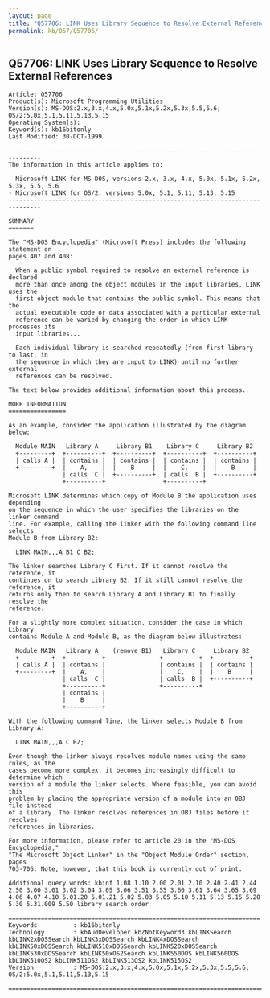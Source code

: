 ```yaml
---
layout: page
title: "Q57706: LINK Uses Library Sequence to Resolve External References"
permalink: kb/057/Q57706/
---
```


## Q57706: LINK Uses Library Sequence to Resolve External References

	Article: Q57706
	Product(s): Microsoft Programming Utilities
	Version(s): MS-DOS:2.x,3.x,4.x,5.0x,5.1x,5.2x,5.3x,5.5,5.6; OS/2:5.0x,5.1,5.11,5.13,5.15
	Operating System(s): 
	Keyword(s): kb16bitonly
	Last Modified: 30-OCT-1999
	
	-------------------------------------------------------------------------------
	The information in this article applies to:
	
	- Microsoft LINK for MS-DOS, versions 2.x, 3.x, 4.x, 5.0x, 5.1x, 5.2x, 5.3x, 5.5, 5.6 
	- Microsoft LINK for OS/2, versions 5.0x, 5.1, 5.11, 5.13, 5.15 
	-------------------------------------------------------------------------------
	
	SUMMARY
	=======
	
	The "MS-DOS Encyclopedia" (Microsoft Press) includes the following statement on
	pages 407 and 408:
	
	  When a public symbol required to resolve an external reference is declared
	  more than once among the object modules in the input libraries, LINK uses the
	  first object module that contains the public symbol. This means that the
	  actual executable code or data associated with a particular external
	  reference can be varied by changing the order in which LINK processes its
	  input libraries...
	
	  Each individual library is searched repeatedly (from first library to last, in
	  the sequence in which they are input to LINK) until no further external
	  references can be resolved.
	
	The text below provides additional information about this process.
	
	MORE INFORMATION
	================
	
	As an example, consider the application illustrated by the diagram below:
	
	  Module MAIN   Library A     Library B1    Library C     Library B2
	  +---------+  +----------+  +----------+  +----------+  +----------+
	  | calls A |  | contains |  | contains |  | contains |  | contains |
	  +---------+  |    A,    |  |    B     |  |    C,    |  |    B     |
	               | calls  C |  +----------+  | calls  B |  +----------+
	               +----------+                +----------+
	
	Microsoft LINK determines which copy of Module B the application uses depending
	on the sequence in which the user specifies the libraries on the linker command
	line. For example, calling the linker with the following command line selects
	Module B from Library B2:
	
	  LINK MAIN,,,A B1 C B2;
	
	The linker searches Library C first. If it cannot resolve the reference, it
	continues on to search Library B2. If it still cannot resolve the reference, it
	returns only then to search Library A and Library B1 to finally resolve the
	reference.
	
	For a slightly more complex situation, consider the case in which Library
	contains Module A and Module B, as the diagram below illustrates:
	
	  Module MAIN   Library A    (remove B1)   Library C     Library B2
	  +---------+  +----------+               +----------+  +----------+
	  | calls A |  | contains |               | contains |  | contains |
	  +---------+  |    A,    |               |    C,    |  |    B     |
	               | calls  C |               | calls  B |  +----------+
	               +----------+               +----------+
	               | contains |
	               |    B     |
	               +----------+
	
	With the following command line, the linker selects Module B from Library A:
	
	  LINK MAIN,,,A C B2;
	
	Even though the linker always resolves module names using the same rules, as the
	cases become more complex, it becomes increasingly difficult to determine which
	version of a module the linker selects. Where feasible, you can avoid this
	problem by placing the appropriate version of a module into an OBJ file instead
	of a library. The linker resolves references in OBJ files before it resolves
	references in libraries.
	
	For more information, please refer to article 20 in the "MS-DOS Encyclopedia,"
	"The Microsoft Object Linker" in the "Object Module Order" section, pages
	703-706. Note, however, that this book is currently out of print.
	
	Additional query words: kbinf 1.08 1.10 2.00 2.01 2.10 2.40 2.41 2.44 2.50 3.00 3.01 3.02 3.04 3.05 3.06 3.51 3.55 3.60 3.61 3.64 3.65 3.69 4.06 4.07 4.10 5.01.20 5.01.21 5.02 5.03 5.05 5.10 5.11 5.13 5.15 5.20 5.30 5.31.009 5.50 library search order
	
	======================================================================
	Keywords          : kb16bitonly 
	Technology        : kbAudDeveloper kbZNotKeyword3 kbLINKSearch kbLINK2xDOSSearch kbLINK3xDOSSearch kbLINK4xDOSSearch kbLINK50xDOSSearch kbLINK510xDOSSearch kbLINK520xDOSSearch kbLINK530xDOSSearch kbLINK50xOS2Search kbLINK550DOS kbLINK560DOS kbLINK510OS2 kbLINK511OS2 kbLINK513OS2 kbLINK515OS2
	Version           : MS-DOS:2.x,3.x,4.x,5.0x,5.1x,5.2x,5.3x,5.5,5.6; OS/2:5.0x,5.1,5.11,5.13,5.15
	
	=============================================================================
	
